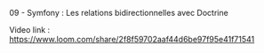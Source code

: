 09 - Symfony : Les relations bidirectionnelles avec Doctrine

Video link :
https://www.loom.com/share/2f8f59702aaf44d6be97f95e41f71541
